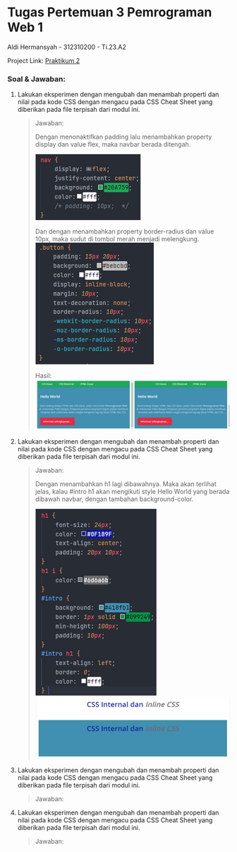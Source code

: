 # Tugas Pertemuan 3 Pemrograman Web 1

Aldi Hermansyah - 312310200 - Ti.23.A2

Project Link: [Praktikum 2](https://miya3333.github.io/Lab2Web/)

### Soal & Jawaban:
1. Lakukan eksperimen dengan mengubah dan menambah properti dan nilai pada kode CSS dengan mengacu pada CSS Cheat Sheet yang diberikan pada file terpisah dari modul ini.
   > Jawaban:
   > 
   > Dengan menonaktifkan padding lalu menambahkan property display dan value flex, maka navbar berada ditengah.
   > 
   > <img src="file/1 code1.png" alt="jawaban 4">
   > 
   > Dan dengan menambahkan property border-radius dan value 10px, maka sudut di tombol merah menjadi melengkung.
   > <img src="file/1 code2.png" alt="jawaban 4">
   > 
   > Hasil:
   > <img src="file/1 result.png" alt="jawaban 4">
   
2. Lakukan eksperimen dengan mengubah dan menambah properti dan nilai pada kode CSS dengan mengacu pada CSS Cheat Sheet yang diberikan pada file terpisah dari modul ini.
   > Jawaban:
   >
   > Dengan menambahkan h1 lagi dibawahnya. Maka akan terlihat jelas, kalau #intro h1 akan mengikuti style Hello World yang berada dibawah navbar, dengan tambahan background-color.
   > 
   > <img src="file/2 code.png" alt="jawaban 4"> <br>
   > <img src="file/2 result.png" alt="jawaban 4">
   
3. Lakukan eksperimen dengan mengubah dan menambah properti dan nilai pada kode CSS dengan mengacu pada CSS Cheat Sheet yang diberikan pada file terpisah dari modul ini.
   > Jawaban:
4. Lakukan eksperimen dengan mengubah dan menambah properti dan nilai pada kode CSS dengan mengacu pada CSS Cheat Sheet yang diberikan pada file terpisah dari modul ini.
   > Jawaban:
